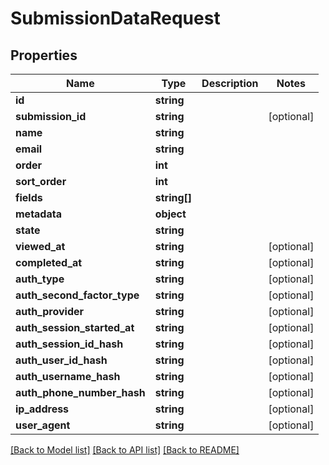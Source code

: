# SubmissionDataRequest

## Properties
Name | Type | Description | Notes
------------ | ------------- | ------------- | -------------
**id** | **string** |  | 
**submission_id** | **string** |  | [optional] 
**name** | **string** |  | 
**email** | **string** |  | 
**order** | **int** |  | 
**sort_order** | **int** |  | 
**fields** | **string[]** |  | 
**metadata** | **object** |  | 
**state** | **string** |  | 
**viewed_at** | **string** |  | [optional] 
**completed_at** | **string** |  | [optional] 
**auth_type** | **string** |  | [optional] 
**auth_second_factor_type** | **string** |  | [optional] 
**auth_provider** | **string** |  | [optional] 
**auth_session_started_at** | **string** |  | [optional] 
**auth_session_id_hash** | **string** |  | [optional] 
**auth_user_id_hash** | **string** |  | [optional] 
**auth_username_hash** | **string** |  | [optional] 
**auth_phone_number_hash** | **string** |  | [optional] 
**ip_address** | **string** |  | [optional] 
**user_agent** | **string** |  | [optional] 

[[Back to Model list]](../README.md#documentation-for-models) [[Back to API list]](../README.md#documentation-for-api-endpoints) [[Back to README]](../README.md)


